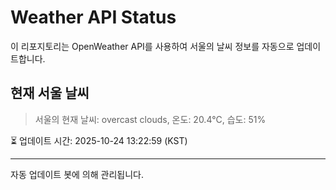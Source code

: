 
# Weather API Status

이 리포지토리는 OpenWeather API를 사용하여 서울의 날씨 정보를 자동으로 업데이트합니다.

## 현재 서울 날씨
> 서울의 현재 날씨: overcast clouds, 온도: 20.4°C, 습도: 51%

⏳ 업데이트 시간: 2025-10-24 13:22:59 (KST)

---
자동 업데이트 봇에 의해 관리됩니다.
